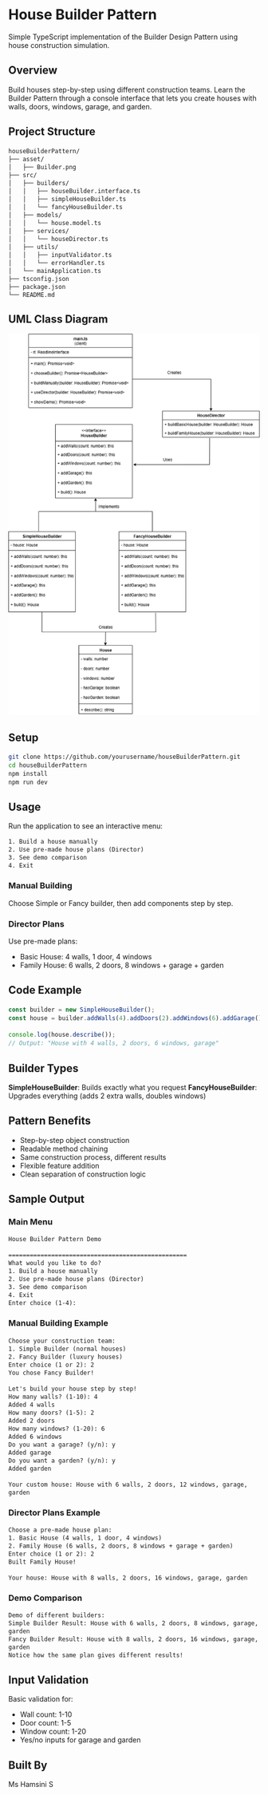 # House Builder Pattern

Simple TypeScript implementation of the Builder Design Pattern using house construction simulation.

## Overview

Build houses step-by-step using different construction teams. Learn the Builder Pattern through a console interface that lets you create houses with walls, doors, windows, garage, and garden.

## Project Structure

```
houseBuilderPattern/
├── asset/
│   ├── Builder.png
├── src/
│   ├── builders/
│   │   ├── houseBuilder.interface.ts
│   │   ├── simpleHouseBuilder.ts
│   │   └── fancyHouseBuilder.ts
│   ├── models/
│   │   └── house.model.ts
│   ├── services/
│   │   └── houseDirector.ts
│   ├── utils/
│   │   ├── inputValidator.ts
│   │   └── errorHandler.ts
│   └── mainApplication.ts
├── tsconfig.json
├── package.json
└── README.md
```

## UML Class Diagram

![House analogy Builder UML Diagram](asset/Builder.png)

## Setup

```bash
git clone https://github.com/yourusername/houseBuilderPattern.git
cd houseBuilderPattern
npm install
npm run dev
```

## Usage

Run the application to see an interactive menu:

```
1. Build a house manually
2. Use pre-made house plans (Director)
3. See demo comparison
4. Exit
```

### Manual Building

Choose Simple or Fancy builder, then add components step by step.

### Director Plans

Use pre-made plans:

- Basic House: 4 walls, 1 door, 4 windows
- Family House: 6 walls, 2 doors, 8 windows + garage + garden

## Code Example

```typescript
const builder = new SimpleHouseBuilder();
const house = builder.addWalls(4).addDoors(2).addWindows(6).addGarage().build();

console.log(house.describe());
// Output: "House with 4 walls, 2 doors, 6 windows, garage"
```

## Builder Types

**SimpleHouseBuilder**: Builds exactly what you request
**FancyHouseBuilder**: Upgrades everything (adds 2 extra walls, doubles windows)

## Pattern Benefits

- Step-by-step object construction
- Readable method chaining
- Same construction process, different results
- Flexible feature addition
- Clean separation of construction logic

## Sample Output

### Main Menu

```
House Builder Pattern Demo

==================================================
What would you like to do?
1. Build a house manually
2. Use pre-made house plans (Director)
3. See demo comparison
4. Exit
Enter choice (1-4):
```

### Manual Building Example

```
Choose your construction team:
1. Simple Builder (normal houses)
2. Fancy Builder (luxury houses)
Enter choice (1 or 2): 2
You chose Fancy Builder!

Let's build your house step by step!
How many walls? (1-10): 4
Added 4 walls
How many doors? (1-5): 2
Added 2 doors
How many windows? (1-20): 6
Added 6 windows
Do you want a garage? (y/n): y
Added garage
Do you want a garden? (y/n): y
Added garden

Your custom house: House with 6 walls, 2 doors, 12 windows, garage, garden
```

### Director Plans Example

```
Choose a pre-made house plan:
1. Basic House (4 walls, 1 door, 4 windows)
2. Family House (6 walls, 2 doors, 8 windows + garage + garden)
Enter choice (1 or 2): 2
Built Family House!

Your house: House with 8 walls, 2 doors, 16 windows, garage, garden
```

### Demo Comparison

```
Demo of different builders:
Simple Builder Result: House with 6 walls, 2 doors, 8 windows, garage, garden
Fancy Builder Result: House with 8 walls, 2 doors, 16 windows, garage, garden
Notice how the same plan gives different results!
```

## Input Validation

Basic validation for:

- Wall count: 1-10
- Door count: 1-5
- Window count: 1-20
- Yes/no inputs for garage and garden

## Built By

Ms Hamsini S
